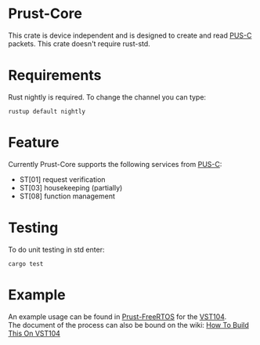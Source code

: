 
# Prust-Core
This crate is device independent and is designed to create and read [PUS-C](https://ecss.nl/standard/ecss-e-st-70-41c-space-engineering-telemetry-and-telecommand-packet-utilization-15-april-2016/) packets. This crate doesn't require rust-std.

# Requirements
Rust nightly is required. To change the channel you can type:
```
rustup default nightly   
```

# Feature
Currently Prust-Core supports the following services from [PUS-C](https://ecss.nl/standard/ecss-e-st-70-41c-space-engineering-telemetry-and-telecommand-packet-utilization-15-april-2016/):
- ST[01] request verification
- ST[03] housekeeping (partially)
- ST[08] function management

# Testing
To do unit testing in std enter:
```
cargo test
```


# Example
An example usage can be found in [Prust-FreeRTOS](https://github.com/visionspacetec/Prust-FreeRTOS) for the [VST104](https://github.com/visionspacetec/VST104-Sierra).  
The document of the process can also be bound on the wiki: [How To Build This On VST104](https://github.com/visionspacetec/Prust/wiki/How-To-Build-This-On-VST104)

